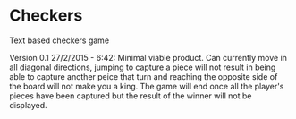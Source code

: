 # Checkers
Text based checkers game

Version 0.1 27/2/2015 - 6:42:
  Minimal viable product. Can currently move in all diagonal directions, jumping to capture a piece will not result in being able to capture another peice that turn and reaching the opposite side of the board will not make you a king. The game will end once all the player's pieces have been captured but the result of the winner will not be displayed.
